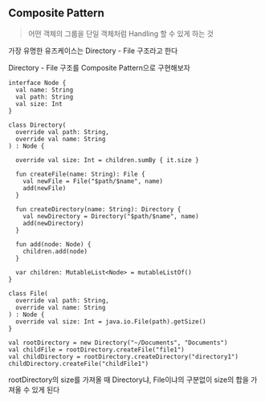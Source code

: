 ## Composite Pattern

> 어떤 객체의 그룹을 단일 객체처럼 Handling 할 수 있게 하는 것

가장 유명한 유즈케이스는 Directory - File 구조라고 한다

Directory - File 구조를 Composite Pattern으로 구현해보자

```
interface Node {
  val name: String
  val path: String
  val size: Int
}

class Directory(
  override val path: String,
  override val name: String
) : Node {

  override val size: Int = children.sumBy { it.size }
  
  fun createFile(name: String): File {
    val newFile = File("$path/$name", name)
    add(newFile)
  }

  fun createDirectory(name: String): Directory {
    val newDirectory = Directory("$path/$name", name)
    add(newDirectory)
  }

  fun add(node: Node) {
    children.add(node)
  }

  var children: MutableList<Node> = mutableListOf()
}

class File(
  override val path: String,
  override val name: String
) : Node {
  override val size: Int = java.io.File(path).getSize()
}

val rootDirectory = new Directory("~/Documents", "Documents")
val childFile = rootDirectory.createFile("file1")
val childDirectory = rootDirectory.createDirectory("directory1")
childDirectory.createFile("childFile1")

```

rootDirectory의 size를 가져올 때 Directory냐, File이냐의 구분없이 size의 합을 가져올 수 있게 된다